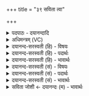 +++
title = "३९ सविता त्वा"

+++
<details><summary>पदपाठः - दयानन्दादि</summary>

स॒वि॒ता। त्वा॒। स॒वाना॑म्। सु॒व॒ता॒म्। अ॒ग्निः। गृ॒ह॑पतीना॒मिति॑ गृ॒हऽप॑तीनाम्। सोमः॑। वन॒स्पती॑नाम्। बृह॒स्पतिः॑। वा॒चे। इन्द्रः॑। ज्यैष्ठ्या॑य। रु॒द्रः। प॒शुभ्य॒ इति॑ पशुऽभ्यः॑। मि॒त्रः॒। स॒त्यः। वरु॑णः। धर्म॑पतीना॒मिति॒ धर्म॑ऽपतीनाम्। ३९।
</details>

<details><summary>अधिमन्त्रम् (VC)</summary>

- रक्षोघ्नो देवता
- देवावत ऋषिः
- अतिजगती
- निषादः
</details>

<details><summary>दयानन्द-सरस्वती (हि) - विषयः</summary>

सभ्य मनुष्य राजा को किस-किस विषय में प्रेरणा करें, इस विषय का उपदेश अगले मन्त्र में किया है ॥
</details>

<details><summary>दयानन्द-सरस्वती (हि) - पदार्थः</summary>

पदार्थान्वयभाषाः -  हे सभापते राजन् ! जो तू (सवानाम्) ऐश्वर्य्य के (सविता) सूर्य्य के समान प्रेरक (गृहपतीनाम्) गृहस्थों के उपकारक (अग्निः) पावक के सदृश (वनस्पतीनाम्) पीपल आदि वृक्षों में (सोमः) सोमवल्ली के सदृश (धर्म्मपतीनाम्) धर्म के पालनेहारों के मध्य में (सत्यः) सज्जनों में सज्जन (वरुणः) शुभगुण कर्मों में श्रेष्ठ (मित्रः) सखा के तुल्य (वाचे) वेदवाणी के लिये (बृहस्पतिः) महाविद्वान् के सदृश (ज्यैष्ठ्याय) श्रेष्ठता के लिये (इन्द्र) परमैश्वर्य्य से युक्त के तुल्य (पशुभ्यः) गौ आदि पशुओं के लिये (रुद्रः) शुद्ध वायु के सदृश है, उस (त्वा) तुझको धर्मात्मा, सत्यवादी विद्वान् धर्म से प्रजा की रक्षा में (सुवताम्) प्रेरणा करें ॥३९॥
</details>

<details><summary>दयानन्द-सरस्वती (हि) - भावार्थः</summary>

भावार्थभाषाः -  हे राजन् ! जो आपको अधर्म से लौटाकर धर्म के अनुष्ठान में प्रेरणा करें, उन्हीं का सङ्ग सदा करो, औरों का नहीं ॥३९॥
</details>

<details><summary>दयानन्द-सरस्वती (सं) - विषयः</summary>

सभ्यैर्मनुष्यै राजा क्व क्व प्रेरयितव्य इत्याह ॥
</details>

<details><summary>दयानन्द-सरस्वती (सं) - पदार्थः</summary>

पदार्थान्वयभाषाः -  हे सभेश राजन् ! यस्त्वं सवानां सवितेव गृहपतीनामग्निरिव वनस्पतीनां सोम इव धर्मपतीनां सत्यो वरुणो मित्र इव वाचे बृहस्पतिरिव ज्यैष्ठ्यायेन्द्र इव पशुभ्यो रुद्र इवासि, तं त्वाप्त उपदेष्टा प्रजापालने सुवताम् ॥३९॥
</details>

<details><summary>दयानन्द-सरस्वती (सं) - भावार्थः</summary>

भावार्थभाषाः -  हे राजँस्त्वं ये त्वामधर्मान्निवर्त्त्य धर्मानुष्ठाने प्रेरयेयुस्तेषामेव सङ्गं सदा कुरु नेतरेषाम् ॥३९॥
</details>

<details><summary>सविता जोशी ← दयानन्दः (म) - भावार्थः</summary>

भावार्थभाषाः -  हे राजा ! जे अधर्मापासून निवृत्त होऊन धर्मात प्रवृत्त होण्याची प्रेरणा देतात त्यांचीच संगती धरावी, इतरांची नव्हे.
</details>